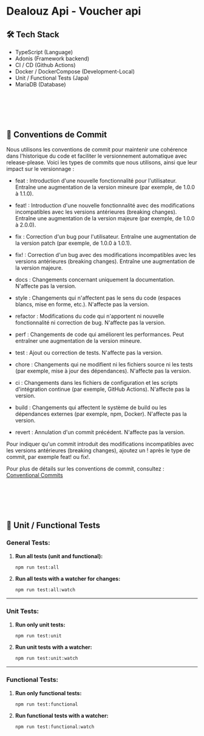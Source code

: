 # Dealouz Api - Voucher api

## 🛠 Tech Stack

- TypeScript (Language)
- Adonis (Framework backend)
- CI / CD (Github Actions)
- Docker / DockerCompose (Development-Local)
- Unit / Functional Tests (Japa)
- MariaDB (Database)

<br /><br /><br /><br />

## 🚀 Conventions de Commit

Nous utilisons les conventions de commit pour maintenir une cohérence dans l'historique du code et faciliter le versionnement automatique avec release-please. Voici les types de commits que nous utilisons, ainsi que leur impact sur le versionnage :

- feat : Introduction d'une nouvelle fonctionnalité pour l'utilisateur. Entraîne une augmentation de la version mineure (par exemple, de 1.0.0 à 1.1.0).

- feat! : Introduction d'une nouvelle fonctionnalité avec des modifications incompatibles avec les versions antérieures (breaking changes). Entraîne une augmentation de la version majeure (par exemple, de 1.0.0 à 2.0.0).

- fix : Correction d'un bug pour l'utilisateur. Entraîne une augmentation de la version patch (par exemple, de 1.0.0 à 1.0.1).

- fix! : Correction d'un bug avec des modifications incompatibles avec les versions antérieures (breaking changes). Entraîne une augmentation de la version majeure.

- docs : Changements concernant uniquement la documentation. N'affecte pas la version.

- style : Changements qui n'affectent pas le sens du code (espaces blancs, mise en forme, etc.). N'affecte pas la version.

- refactor : Modifications du code qui n'apportent ni nouvelle fonctionnalité ni correction de bug. N'affecte pas la version.

- perf : Changements de code qui améliorent les performances. Peut entraîner une augmentation de la version mineure.

- test : Ajout ou correction de tests. N'affecte pas la version.

- chore : Changements qui ne modifient ni les fichiers source ni les tests (par exemple, mise à jour des dépendances). N'affecte pas la version.

- ci : Changements dans les fichiers de configuration et les scripts d'intégration continue (par exemple, GitHub Actions). N'affecte pas la version.

- build : Changements qui affectent le système de build ou les dépendances externes (par exemple, npm, Docker). N'affecte pas la version.

- revert : Annulation d'un commit précédent. N'affecte pas la version.

Pour indiquer qu'un commit introduit des modifications incompatibles avec les versions antérieures (breaking changes), ajoutez un ! après le type de commit, par exemple feat! ou fix!.

Pour plus de détails sur les conventions de commit, consultez : [Conventional Commits](https://www.conventionalcommits.org/en/v1.0.0/)

<br /><br /><br /><br />

## 🔄 Unit / Functional Tests

### **General Tests:**

1. **Run all tests (unit and functional):**

   ```bash
   npm run test:all
   ```

2. **Run all tests with a watcher for changes:**
   ```bash
   npm run test:all:watch
   ```

---

### **Unit Tests:**

1. **Run only unit tests:**

   ```bash
   npm run test:unit
   ```

2. **Run unit tests with a watcher:**
   ```bash
   npm run test:unit:watch
   ```

---

### **Functional Tests:**

1. **Run only functional tests:**

   ```bash
   npm run test:functional
   ```

2. **Run functional tests with a watcher:**
   ```bash
   npm run test:functional:watch
   ```
